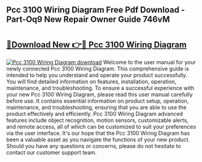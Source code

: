 ## Pcc 3100 Wiring Diagram Free Pdf Download - Part-Oq9 New Repair Owner Guide 746vM

# <h2><a href="http://dfknvq.blite.top/?on=Pcc+3100+Wiring+Diagram">🔗Download New 👉🔴 Pcc 3100 Wiring Diagram</a></h2>

[![Pcc 3100 Wiring Diagram download](https://i.imgur.com/lujVjoI.png)](http://dfknvq.blite.top/?on=Pcc+3100+Wiring+Diagram)
Welcome to the user manual for your newly connected Pcc 3100 Wiring Diagram. This comprehensive guide is intended to help you understand and operate your product successfully. You will find detailed information on features, installation, operation, maintenance, and troubleshooting. To ensure a successful experience with your new Pcc 3100 Wiring Diagram, please read this user manual carefully before use. It contains essential information on product setup, operation, maintenance, and troubleshooting, ensuring that you are able to use the product effectively and efficiently. Pcc 3100 Wiring Diagram advanced features include object recognition, motion sensors, customizable alerts, and remote access, all of which can be customized to suit your preferences via the user interface. It's our hope that the Pcc 3100 Wiring Diagram has been a valuable asset as you navigate the functions of your new product. Should you have any questions or concerns, please do not hesitate to contact our customer support team.
